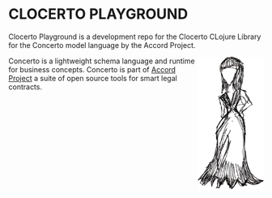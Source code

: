 
# CLOCERTO PLAYGROUND



Clocerto Playground is a development repo for the Clocerto CLojure Library for the Concerto model language by the Accord Project.


<img src="https://raw.githubusercontent.com/tbrooke/clocerto-playground/master/assets/img/malli.png" width=130 align="right"/>



Concerto is a lightweight schema language and runtime for business concepts. Concerto is part of [Accord Project](https://accordproject.org/) a suite of open source tools for smart legal contracts. 




